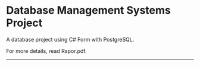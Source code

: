 # Database Management Systems Project

A database project using C# Form with PostgreSQL.


For more details, read Rapor.pdf.

--------------------------------------------------
